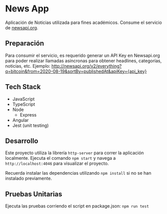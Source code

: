 # News App

Aplicación de Noticias utilizada para fines académicos. Consume el servicio de [newsapi.org](https://newsapi.org/).

## Preparación

Para consumir el servicio, es requerido generar un API Key en Newsapi.org para poder realizar llamadas asíncronas para obtener headlines, categorías, noticias, etc. Ejemplo:
http://newsapi.org/v2/everything?q=bitcoin&from=2020-08-19&sortBy=publishedAt&apiKey={api_key}

## Tech Stack
* JavaScript
* TypeScript
* Node
  * Express
* Angular
* Jest (unit testing)

## Desarrollo
Este proyecto utiliza la librería `http-server` para correr la aplicación localmente. 
Ejecuta el comando `npm start` y navega a `http://localhost:4046` para visualizar el proyecto. 

Recuerda instalar las dependencias utilizando `npm install` si no se han instalado previamente. 

## Pruebas Unitarias
Ejecuta las pruebas corriendo el script en package.json: `npm run test`